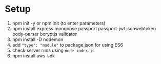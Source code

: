 # Setup
1. npm init -y or npm init (to enter parameters)
2. npm install express mongoose passport passport-jwt jsonwebtoken body-parser bcryptjs validator 
3. npm install -D nodemon
4. add `"type": "module"` to package.json for using ES6
5. check server runs using `node index.js`
6. npm install aws-sdk
